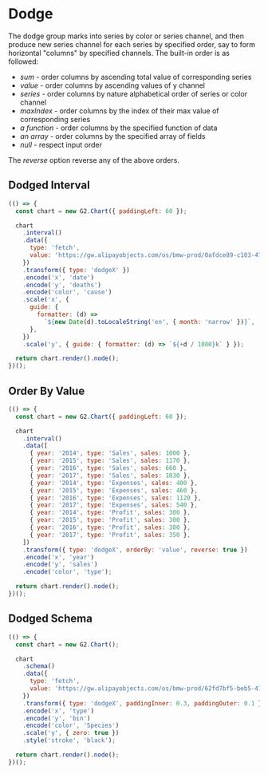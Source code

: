 # Dodge

The dodge group marks into series by color or series channel, and then produce new series channel for each series by specified order, say to form horizontal "columns" by specified channels. The built-in order is as followed:

- _sum_ - order columns by ascending total value of corresponding series
- _value_ - order columns by ascending values of y channel
- _series_ - order columns by nature alphabetical order of series or color channel
- _maxIndex_ - order columns by the index of their max value of corresponding series
- _a function_ - order columns by the specified function of data
- _an array_ - order columns by the specified array of fields
- _null_ - respect input order

The _reverse_ option reverse any of the above orders.

## Dodged Interval

```js
(() => {
  const chart = new G2.Chart({ paddingLeft: 60 });

  chart
    .interval()
    .data({
      type: 'fetch',
      value: 'https://gw.alipayobjects.com/os/bmw-prod/0afdce89-c103-479d-91f4-6cf604bcf200.json',
    })
    .transform({ type: 'dodgeX' })
    .encode('x', 'date')
    .encode('y', 'deaths')
    .encode('color', 'cause')
    .scale('x', {
      guide: {
        formatter: (d) =>
          `${new Date(d).toLocaleString('en', { month: 'narrow' })}`,
      },
    })
    .scale('y', { guide: { formatter: (d) => `${+d / 1000}k` } });

  return chart.render().node();
})();
```

## Order By Value

```js
(() => {
  const chart = new G2.Chart({ paddingLeft: 60 });

  chart
    .interval()
    .data([
      { year: '2014', type: 'Sales', sales: 1000 },
      { year: '2015', type: 'Sales', sales: 1170 },
      { year: '2016', type: 'Sales', sales: 660 },
      { year: '2017', type: 'Sales', sales: 1030 },
      { year: '2014', type: 'Expenses', sales: 400 },
      { year: '2015', type: 'Expenses', sales: 460 },
      { year: '2016', type: 'Expenses', sales: 1120 },
      { year: '2017', type: 'Expenses', sales: 540 },
      { year: '2014', type: 'Profit', sales: 300 },
      { year: '2015', type: 'Profit', sales: 300 },
      { year: '2016', type: 'Profit', sales: 300 },
      { year: '2017', type: 'Profit', sales: 350 },
    ])
    .transform({ type: 'dodgeX', orderBy: 'value', reverse: true })
    .encode('x', 'year')
    .encode('y', 'sales')
    .encode('color', 'type');

  return chart.render().node();
})();
```

## Dodged Schema

```js
(() => {
  const chart = new G2.Chart();

  chart
    .schema()
    .data({
      type: 'fetch',
      value: 'https://gw.alipayobjects.com/os/bmw-prod/62fd7bf5-beb5-4791-9b62-6c66fa0204da.json',
    })
    .transform({ type: 'dodgeX', paddingInner: 0.3, paddingOuter: 0.1 })
    .encode('x', 'type')
    .encode('y', 'bin')
    .encode('color', 'Species')
    .scale('y', { zero: true })
    .style('stroke', 'black');

  return chart.render().node();
})();
```

